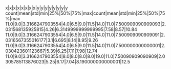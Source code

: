 x|x|x|x|x|x|x|x|y|y|y|y|y|y|y|y
count|mean|std|min|25%|50%|75%|max|count|mean|std|min|25%|50%|75%|max
11.0|9.0|3.3166247903554|4.0|6.5|9.0|11.5|14.0|11.0|7.500909090909093|2.031568135925815|4.26|6.3149999999999995|7.58|8.57|10.84
11.0|9.0|3.3166247903554|4.0|6.5|9.0|11.5|14.0|11.0|7.500909090909091|2.0316567355016177|3.1|6.695|8.14|8.95|9.26
11.0|9.0|3.3166247903554|4.0|6.5|9.0|11.5|14.0|11.0|7.500000000000001|2.030423601123667|5.39|6.25|7.11|7.98|12.74
11.0|9.0|3.3166247903554|8.0|8.0|8.0|8.0|19.0|11.0|7.50090909090909|2.0305785113876023|5.25|6.17|7.04|8.190000000000001|12.5
